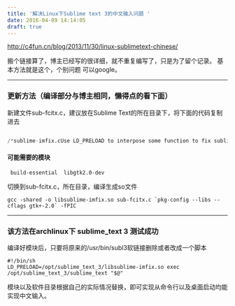 ```yaml
---
title: '解决Linux下Sublime text 3的中文输入问题 '
date: 2016-04-09 14:14:05
draft: true
---
```

http://c4fun.cn/blog/2013/11/30/linux-sublimetext-chinese/

搬个链接算了，博主已经写的很详细，就不重复编写了，只是为了留个记录。
基本方法就是这个，个别问题 可以google。

-------------------------------------------------
### 更新方法（编译部分与博主相同，懒得点的看下面）

新建文件sub-fcitx.c，建议放在Sublime Text的所在目录下，将下面的代码复制进去
```python

/*sublime-imfix.cUse LD_PRELOAD to interpose some function to fix sublime input method support for linux.By Cjacker Huang gcc -shared -o libsublime-imfix.so sublime-imfix.c `pkg-config --libs --cflags gtk+-2.0` -fPICLD_PRELOAD=./libsublime-imfix.so subl*/#include <gtk/gtk.h>#include <gdk/gdkx.h>typedef GdkSegment GdkRegionBox; struct _GdkRegion{ long size; long numRects; GdkRegionBox *rects; GdkRegionBox extents;}; GtkIMContext *local_context; voidgdk_region_get_clipbox (const GdkRegion *region, GdkRectangle *rectangle){ g_return_if_fail (region != NULL); g_return_if_fail (rectangle != NULL);  rectangle->x = region->extents.x1; rectangle->y = region->extents.y1; rectangle->width = region->extents.x2 - region->extents.x1; rectangle->height = region->extents.y2 - region->extents.y1; GdkRectangle rect; rect.x = rectangle->x; rect.y = rectangle->y; rect.width = 0; rect.height = rectangle->height; //The caret width is 2; //Maybe sometimes we will make a mistake, but for most of the time, it should be the caret. if(rectangle->width == 2 && GTK_IS_IM_CONTEXT(local_context)) { gtk_im_context_set_cursor_location(local_context, rectangle); }} //this is needed, for example, if you input something in file dialog and return back the edit area//context will lost, so here we set it again. static GdkFilterReturn event_filter (GdkXEvent *xevent, GdkEvent *event, gpointer im_context){ XEvent *xev = (XEvent *)xevent; if(xev->type == KeyRelease && GTK_IS_IM_CONTEXT(im_context)) { GdkWindow * win = g_object_get_data(G_OBJECT(im_context),"window"); if(GDK_IS_WINDOW(win)) gtk_im_context_set_client_window(im_context, win); } return GDK_FILTER_CONTINUE;} void gtk_im_context_set_client_window (GtkIMContext *context, GdkWindow *window){ GtkIMContextClass *klass; g_return_if_fail (GTK_IS_IM_CONTEXT (context)); klass = GTK_IM_CONTEXT_GET_CLASS (context); if (klass->set_client_window) klass->set_client_window (context, window);  if(!GDK_IS_WINDOW (window)) return; g_object_set_data(G_OBJECT(context),"window",window); int width = gdk_window_get_width(window); int height = gdk_window_get_height(window); if(width != 0 && height !=0) { gtk_im_context_focus_in(context); local_context = context; } gdk_window_add_filter (window, event_filter, context);}
```

#### 可能需要的模块

     build-essential  libgtk2.0-dev

切换到sub-fcitx.c，所在目录，编译生成so文件
```
gcc -shared -o libsublime-imfix.so sub-fcitx.c `pkg-config --libs --cflags gtk+-2.0` -fPIC
```
------------------------------
### 该方法在archlinux下 sublime_text 3 测试成功

编译好模块后，只要将原来的/usr/bin/subl3软链接删除或者改成一个脚本
```
#!/bin/sh
LD_PRELOAD=/opt/sublime_text_3/libsublime-imfix.so exec     /opt/sublime_text_3/sublime_text "$@"
```
模块以及软件目录根据自己的实际情况替换，即可实现从命令行以及桌面启动均能实现中文输入。